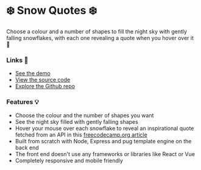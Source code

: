 # ❄️ Snow Quotes ❄️ 

Choose a colour and a number of shapes to fill the night sky with gently falling snowflakes, with each one revealing a quote when you hover over it 💬

### Links 🔗
- [See the demo](https://js-balloon-popping-game.rolandjlevy.repl.co/)
- [View the source code](https://repl.it/@RolandJLevy/express-snow-quotes)
- [Explore the Github repo](https://github.com/rolandjlevy/express-snow-quotes)

### Features 💡
- Choose the colour and the number of shapes you want
- See the night sky filled with gently falling shapes
- Hover your mouse over each snowflake to reveal an inspirational quote fetched from an API in this [freecodecamp.org article](https://forum.freecodecamp.org/t/free-api-inspirational-quotes-json-with-code-examples/311373)
- Built from scratch with Node, Express and pug template engine on the back end
- The front end doesn't use any frameworks or libraries like React or Vue
- Completely responsive and mobile friendly